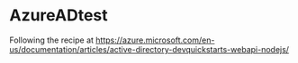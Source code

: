 # AzureADtest
Following the recipe at https://azure.microsoft.com/en-us/documentation/articles/active-directory-devquickstarts-webapi-nodejs/
